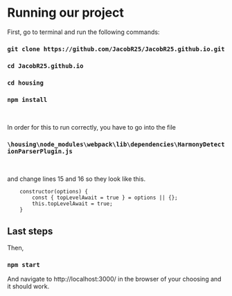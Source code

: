 # Running our project

First, go to terminal and run the following commands:

### `git clone https://github.com/JacobR25/JacobR25.github.io.git`
### `cd JacobR25.github.io`
### `cd housing`
### `npm install`
<br />

In order for this to run correctly, you have to go into the file

### `\housing\node_modules\webpack\lib\dependencies\HarmonyDetectionParserPlugin.js`
<br />

and change lines 15 and 16 so they look like this.

        constructor(options) {
            const { topLevelAwait = true } = options || {};
            this.topLevelAwait = true;
        }   

## Last steps

Then,

### `npm start`

And navigate to http://localhost:3000/ in the browser of your choosing and it should work.

